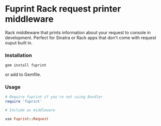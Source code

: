 # Fuprint Rack request printer middleware

Rack middleware that prints information about your request to console in development. Perfect for Sinatra or Rack apps that don't come with request ouput built in.

### Installation
```ruby
gem install fuprint
```
or add to Gemfile.

### Usage
```ruby
# Require fuprint if you're not using Bundler
require 'fuprint'

# Include as middleware

use Fuprint::Request







```



